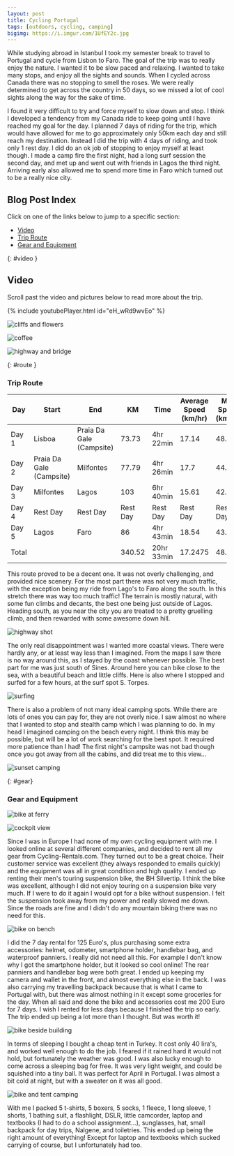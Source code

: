 ```yaml
---
layout: post
title: Cycling Portugal
tags: [outdoors, cycling, camping]
bigimg: https://i.imgur.com/1UfEY2c.jpg
---
```


While studying abroad in Istanbul I took my semester break to travel to Portugal and cycle from Lisbon to Faro. The goal of the trip was to really enjoy the nature. I wanted it to be slow paced and relaxing. I wanted to take many stops, and enjoy all the sights and sounds. When I cycled across Canada there was no stopping to smell the roses. We were really determined to get across the country in 50 days, so we missed a lot of cool sights along the way for the sake of time.

I found it very difficult to try and force myself to slow down and stop. I think I developed a tendency from my Canada ride to keep going until I have reached my goal for the day. I planned 7 days of riding for the trip, which would have allowed for me to go approximately only 50km each day and still reach my destination. Instead I did the trip with 4 days of riding, and took only 1 rest day. I did do an ok job of stopping to enjoy myself at least though. I made a camp fire the first night, had a long surf session the second day, and met up and went out with friends in Lagos the third night. Arriving early also allowed me to spend more time in Faro which turned out to be a really nice city.

## Blog Post Index

Click on one of the links below to jump to a specific section:

- [Video](#video)
- [Trip Route](#route)
- [Gear and Equipment](#gear)


{: #video }
## Video

Scroll past the video and pictures below to read more about the trip.

{% include youtubePlayer.html id="eH_wRd9wvEo" %}

![cliffs and flowers](https://i.imgur.com/yb6qjV4.jpg)

![coffee](https://i.imgur.com/LQrDGEk.jpg)

![highway and bridge](https://i.imgur.com/1kdOSq6.jpg)

{: #route }
### Trip Route

| Day | Start                      | End                       | KM     | Time | Average Speed (km/hr) | Max Speed (km/hr)         |
|-------|--------------------------|--------------------------|----------|-----------------------|-------------------|----------|
| Day 1 | Lisboa                   | Praia Da Gale (Campsite) | 73.73    | 4hr 22min             | 17.14             | 48.78    |
| Day 2 | Praia Da Gale (Campsite) | Milfontes                | 77.79    | 4hr 26min             | 17.7              | 44.17    |
| Day 3 | Milfontes                | Lagos                    | 103      | 6hr 40min             | 15.61             | 42.57    |
| Day 4 | Rest Day                 | Rest Day                 | Rest Day | Rest Day              | Rest Day          | Rest Day |
| Day 5 | Lagos                    | Faro                     | 86       | 4hr 43min             | 18.54             | 43.36    |
| Total |                          |                          | 340.52   | 20hr 33min            | 17.2475           | 48.78    |

This route proved to be a decent one. It was not overly challenging, and provided nice scenery. For the most part there was not very much traffic, with the exception being my ride from Lago's to Faro along the south. In this stretch there was way too much traffic! The terrain is mostly natural, with some fun climbs and decants, the best one being just outside of Lagos. Heading south, as you near the city you are treated to a pretty gruelling climb, and then rewarded with some awesome down hill.

![highway shot](https://i.imgur.com/1bqFxvs.jpg)

The only real disappointment was I wanted more coastal views. There were hardly any, or at least way less than I imagined. From the maps I saw there is no way around this, as I stayed by the coast whenever possible. The best part for me was just south of Sines. Around here you can bike close to the sea, with a beautiful beach and little cliffs. Here is also where I stopped and surfed for a few hours, at the surf spot S. Torpes.

![surfing](https://i.imgur.com/KCWP5XV.jpg)

There is also a problem of not many ideal camping spots. While there are lots of ones you can pay for, they are not overly nice. I saw almost no where that I wanted to stop and stealth camp which I was planning to do. In my head I imagined camping on the beach every night. I think this may be possible, but will be a lot of work searching for the best spot. It required more patience than I had! The first night's campsite was not bad though once you got away from all the cabins, and did treat me to this view...

![sunset camping](https://i.imgur.com/TUpwBtb.jpg)

{: #gear}
### Gear and Equipment

![bike at ferry](https://i.imgur.com/YVpCn9o.jpg)

![cockpit view](https://i.imgur.com/0xlSq21.jpg)

Since I was in Europe I had none of my own cycling equipment with me. I looked online at several different companies, and decided to rent all my gear from Cycling-Rentals.com. They turned out to be a great choice. Their customer service was excellent (they always responded to emails quickly) and the equipment was all in great condition and high quality. I ended up renting their men's touring suspension bike, the BH Silvertip. I think the bike was excellent, although I did not enjoy touring on a suspension bike very much. If I were to do it again I would opt for a bike without suspension. I felt the suspension took away from my power and really slowed me down. Since the roads are fine and I didn't do any mountain biking there was no need for this. 

![bike on bench](https://i.imgur.com/D8TFlHg.jpg)

I did the 7 day rental for 125 Euro's, plus purchasing some extra accessories: helmet, odometer, smartphone holder, handlebar bag, and waterproof panniers. I really did not need all this. For example I don't know why I got the smartphone holder, but it looked so cool online! The rear panniers and handlebar bag were both great. I ended up keeping my camera and wallet in the front, and almost everything else in the back. I was also carrying my travelling backpack because that is what I came to Portugal with, but there was almost nothing in it except some groceries for the day. When all said and done the bike and accessories cost me 200 Euro for 7 days. I wish I rented for less days because I finished the trip so early. The trip ended up being a lot more than I thought. But was worth it!

![bike beside building](https://i.imgur.com/4EdhuCf.jpg)

In terms of sleeping I bought a cheap tent in Turkey. It cost only 40 lira's, and worked well enough to do the job. I feared if it rained hard it would not hold, but fortunately the weather was good. I was also lucky enough to come across a sleeping bag for free. It was very light weight, and could be squished into a tiny ball. It was perfect for April in Portugal. I was almost a bit cold at night, but with a sweater on it was all good.

![bike and tent camping](https://i.imgur.com/w0Mc7vB.jpg)

With me I packed 5 t-shirts, 5 boxers, 5 socks, 1 fleece, 1 long sleeve, 1 shorts, 1 bathing suit, a flashlight, DSLR, little camcorder, laptop and textbooks (I had to do a school assignment...), sunglasses, hat, small backpack for day trips, Nalgene, and toiletries. This ended up being the right amount of everything! Except for laptop and textbooks which sucked carrying of course, but I unfortunately had too.